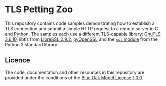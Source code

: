 # TLS Petting Zoo

This repository contains code samples demonstrating how to establish a TLS connection
and submit a simple HTTP request to a remote server in C and Python. The samples
each use a different TLS-capable library: [GnuTLS 3.6.10][gnutls],
libtls from [LibreSSL 2.9.2][libressl], [pyOpenSSL][pyopenssl] and the
[`ssl` module][python-ssl] from the Python 3 standard library

[gnutls]: https://gnutls.org/
[libressl]: https://www.libressl.org/
[pyopenssl]: https://www.pyopenssl.org/en/stable/
[python-ssl]: https://docs.python.org/3/library/ssl.html

## Licence

The code, documentation and other resources in this repository are provided under the
conditions of the [Blue Oak Model License 1.0.0](https://blueoakcouncil.org/license/1.0.0).
